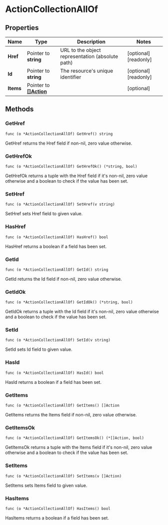 # ActionCollectionAllOf



## Properties

|Name | Type | Description | Notes|
|------------ | ------------- | ------------- | -------------|
|**Href** | Pointer to **string** | URL to the object representation (absolute path) | [optional] [readonly] |
|**Id** | Pointer to **string** | The resource&#39;s unique identifier | [optional] [readonly] |
|**Items** | Pointer to [**[]Action**](Action.md) |  | [optional] |

## Methods


### GetHref

`func (o *ActionCollectionAllOf) GetHref() string`

GetHref returns the Href field if non-nil, zero value otherwise.

### GetHrefOk

`func (o *ActionCollectionAllOf) GetHrefOk() (*string, bool)`

GetHrefOk returns a tuple with the Href field if it's non-nil, zero value otherwise
and a boolean to check if the value has been set.

### SetHref

`func (o *ActionCollectionAllOf) SetHref(v string)`

SetHref sets Href field to given value.

### HasHref

`func (o *ActionCollectionAllOf) HasHref() bool`

HasHref returns a boolean if a field has been set.

### GetId

`func (o *ActionCollectionAllOf) GetId() string`

GetId returns the Id field if non-nil, zero value otherwise.

### GetIdOk

`func (o *ActionCollectionAllOf) GetIdOk() (*string, bool)`

GetIdOk returns a tuple with the Id field if it's non-nil, zero value otherwise
and a boolean to check if the value has been set.

### SetId

`func (o *ActionCollectionAllOf) SetId(v string)`

SetId sets Id field to given value.

### HasId

`func (o *ActionCollectionAllOf) HasId() bool`

HasId returns a boolean if a field has been set.

### GetItems

`func (o *ActionCollectionAllOf) GetItems() []Action`

GetItems returns the Items field if non-nil, zero value otherwise.

### GetItemsOk

`func (o *ActionCollectionAllOf) GetItemsOk() (*[]Action, bool)`

GetItemsOk returns a tuple with the Items field if it's non-nil, zero value otherwise
and a boolean to check if the value has been set.

### SetItems

`func (o *ActionCollectionAllOf) SetItems(v []Action)`

SetItems sets Items field to given value.

### HasItems

`func (o *ActionCollectionAllOf) HasItems() bool`

HasItems returns a boolean if a field has been set.



